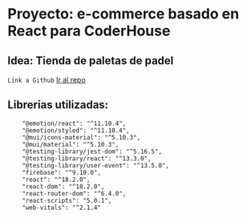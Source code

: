# Proyecto: e-commerce basado en React para CoderHouse
## Idea: Tienda de paletas de padel 

```Link a Github```
[Ir al repo](https://github.com/Gasparviola/React)

## Librerias utilizadas: 
        "@emotion/react": "^11.10.4",
        "@emotion/styled": "^11.10.4",
        "@mui/icons-material": "^5.10.3",
        "@mui/material": "^5.10.3",
        "@testing-library/jest-dom": "^5.16.5",
        "@testing-library/react": "^13.3.0",
        "@testing-library/user-event": "^13.5.0",
        "firebase": "^9.10.0",
        "react": "^18.2.0",
        "react-dom": "^18.2.0",
        "react-router-dom": "^6.4.0",
        "react-scripts": "5.0.1",
        "web-vitals": "^2.1.4"




